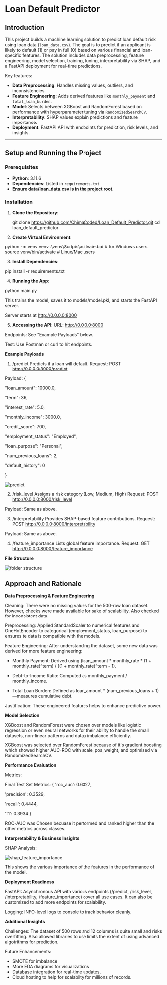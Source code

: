 # Loan Default Predictor

## Introduction

This project builds a machine learning solution to predict loan default risk using loan data (`loan_data.csv`). The goal is to predict if an applicant is likely to default (1) or pay in full (0) based on various financial and loan-specific features. The solution includes data preprocessing, feature engineering, model selection, training, tuning, interpretability via SHAP, and a FastAPI deployment for real-time predictions. 

Key features:

- **Data Preprocessing**: Handles missing values, outliers, and inconsistencies.
- **Feature Engineering**: Adds derived features like `monthly_payment` and `total_loan_burden`.
- **Model**: Selects between XGBoost and RandomForest based on performance with hyperparameter tuning via `RandomizedSearchCV`.
- **Interpretability**: SHAP values explain predictions and feature importance.
- **Deployment**: FastAPI API with endpoints for prediction, risk levels, and insights.

---

## Setup and Running the Project

### Prerequisites

- **Python**: 3.11.6 
- **Dependencies**: Listed in `requirements.txt`
- **Ensure data/loan_data.csv is in the project root.**


### Installation

1. **Clone the Repository**:

   git clone https://github.com/ChimaCoded/Loan_Default_Predictor.git
   cd loan_default_predictor

2. **Create Virtual Environment**:

python -m venv venv
.\venv\Scripts\activate.bat  # for Windows users
source venv/bin/activate  # Linux/Mac users

3. **Install Dependencies**:

pip install -r requirements.txt

4. **Running the App**:

python main.py

This trains the model, saves it to models/model.pkl, and starts the FastAPI server.

Server starts at http://0.0.0.0:8000 

5. **Accessing the API**: 
URL: http://0.0.0.0:8000

Endpoints: See "Example Payloads" below.

Test: Use Postman or curl to hit endpoints.

**Example Payloads**

1. /predict
Predicts if a loan will default.
Request: POST http://0.0.0.0:8000/predict

Payload:
{

  "loan_amount": 10000.0,
  
  "term": 36,
  
  "interest_rate": 5.0,
  
  "monthly_income": 3000.0,
  
  "credit_score": 700,
  
  "employment_status": "Employed",
  
  "loan_purpose": "Personal",
  
  "num_previous_loans": 2,
  
  "default_history": 0

}

![predict](https://github.com/user-attachments/assets/613eda09-93e1-41c8-9f97-969c928df58d)

2.  /risk_level
Assigns a risk category (Low, Medium, High) 
Request: POST http://0.0.0.0:8000/risk_level

Payload: Same as above.

3. /interpretability
Provides SHAP-based feature contributions.
Request: POST http://0.0.0.0:8000/interpretability

Payload: Same as above.


4. /feature_importance
Lists global feature importance.
Request: GET http://0.0.0.0:8000/feature_importance


**File Structure**

![folder structure](https://github.com/user-attachments/assets/60860b92-17da-493d-9692-bd0d4bd44a00)


## Approach and Rationale

**Data Preprocessing & Feature Engineering**

Cleaning: There were no missing values for the 500-row loan dataset. However, checks were made available for sake of scalability. Also checked for inconsistent data.

Preprocessing: Applied StandardScaler to numerical features and OneHotEncoder to categorical (employment_status, loan_purpose) to ensures te data is compatible with the models.

Feature Engineering: After understanding the dataset, some new data was derived for more feature engineering:

- Monthly Payment: Derived using (loan_amount * monthly_rate * (1 + monthly_rate)^term) / ((1 + monthly_rate)^term - 1).

- Debt-to-Income Ratio: Computed as monthly_payment / monthly_income. 

- Total Loan Burden: Defined as loan_amount * (num_previous_loans + 1)—measures cumulative debt.

Justification: These engineered features helps to enhance predictive power.

**Model Selection**

XGBoost and RandomForest were chosen over models like logistic regression or even neural networks for their ability to handle the small datasets, non-linear patterns and dataa imbalance efficiently. 

XGBoost was selected over RandomForest because of it's gradient boosting which showed higher AUC-ROC with scale_pos_weight, and optimised via RandomizedSearchCV.


**Performance Evaluation**

Metrics:

Final Test Set Metrics: 
{
'roc_auc': 0.6327, 

'precision': 0.3529,

'recall': 0.4444, 

'f1': 0.3934
}

ROC-AUC was Chosen becuase it performed and ranked higher than the other metrics across classes.


**Interpretability & Business Insights**

SHAP Analysis:

![shap_feature_importance](https://github.com/user-attachments/assets/32bf4bd6-62b3-4dda-ad04-ae386c4922d3)

This shows the various importance of the features in the performance of the model. 

**Deployment Readiness**

FastAPI: Asynchronous API with various endpoints (/predict, /risk_level, /interpretability, /feature_importance) cover all use cases. It can also be customized to add more endpoints for scalability. 

Logging: INFO-level logs to console to track behavior cleanly.

**Additional Insights**

Challenges: The dataset of 500 rows and 12 columns is quite small and risks overfitting. Also allowed libraries to use limits the extent of using advanced algotrithms for prediction.  

Future Enhancements: 

- SMOTE for imbalance
- More EDA diagrams for visualizations
- Database integration for real-time updates,
- Cloud hosting to help for scalabilty for millions of records.








